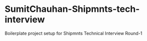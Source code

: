# SumitChauhan-Shipmnts-tech-interview
Boilerplate project setup for Shipmnts Technical Interview Round-1
